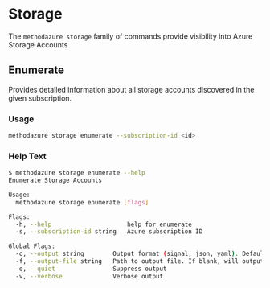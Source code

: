 # Storage

The `methodazure storage` family of commands provide visibility into Azure Storage Accounts

## Enumerate

Provides detailed information about all storage accounts discovered in the given subscription.

### Usage

```bash
methodazure storage enumerate --subscription-id <id>
```

### Help Text

```bash
$ methodazure storage enumerate --help
Enumerate Storage Accounts

Usage:
  methodazure storage enumerate [flags]

Flags:
  -h, --help                     help for enumerate
  -s, --subscription-id string   Azure subscription ID

Global Flags:
  -o, --output string        Output format (signal, json, yaml). Default value is signal (default "signal")
  -f, --output-file string   Path to output file. If blank, will output to STDOUT
  -q, --quiet                Suppress output
  -v, --verbose              Verbose output
```
